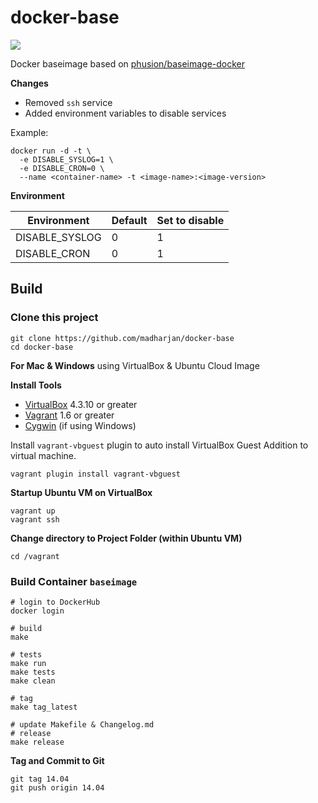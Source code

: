 # docker-base

[![](https://images.microbadger.com/badges/image/madharjan/docker-base.svg)](http://microbadger.com/images/madharjan/docker-base "Get your own image badge on microbadger.com")

Docker baseimage based on [phusion/baseimage-docker](https://github.com/phusion/baseimage-docker)

**Changes**
* Removed `ssh` service
* Added environment variables to disable services

Example:
```
docker run -d -t \
  -e DISABLE_SYSLOG=1 \
  -e DISABLE_CRON=0 \
  --name <container-name> -t <image-name>:<image-version>
```

**Environment**

| Environment    | Default | Set to disable |
|----------------|---------|----------------|
| DISABLE_SYSLOG | 0       | 1              |
| DISABLE_CRON   | 0       | 1              |

## Build

### Clone this project
```
git clone https://github.com/madharjan/docker-base
cd docker-base
```

**For Mac & Windows**
using VirtualBox & Ubuntu Cloud Image

**Install Tools**

* [VirtualBox][virtualbox] 4.3.10 or greater
* [Vagrant][vagrant] 1.6 or greater
* [Cygwin][cygwin] (if using Windows)

Install `vagrant-vbguest` plugin to auto install VirtualBox Guest Addition to virtual machine.
```
vagrant plugin install vagrant-vbguest
```

[virtualbox]: https://www.virtualbox.org/
[vagrant]: https://www.vagrantup.com/downloads.html
[cygwin]: https://cygwin.com/install.html

**Startup Ubuntu VM on VirtualBox**
```
vagrant up
vagrant ssh
```

**Change directory to Project Folder (within Ubuntu VM)**
```
cd /vagrant
```

### Build Container `baseimage`
```
# login to DockerHub
docker login

# build
make

# tests
make run
make tests
make clean

# tag
make tag_latest

# update Makefile & Changelog.md
# release
make release
```

**Tag and Commit to Git**
```
git tag 14.04
git push origin 14.04
```
